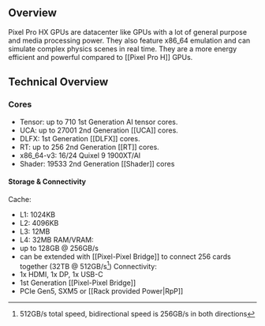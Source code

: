 ## Overview
Pixel Pro HX GPUs are datacenter like GPUs with a lot of general purpose and media processing power. They also feature x86_64 emulation and can simulate complex physics scenes in real time. They are a more energy efficient and powerful compared to [[Pixel Pro H]] GPUs.

## Technical Overview
### Cores
- Tensor: up to 710 1st Generation AI tensor cores.
- UCA: up to 27001 2nd Generation [[UCA]] cores.
- DLFX: 1st Generation [[DLFX]] cores.
- RT: up to 256 2nd Generation [[RT]] cores.
- x86_64-v3: 16/24 Quixel 9 1900XT/AI
- Shader: 19533 2nd Generation [[Shader]] cores
#### Storage & Connectivity
Cache:
- L1: 1024KB
- L2: 4096KB
- L3: 12MB
- L4: 32MB
RAM/VRAM:
- up to 128GB @ 256GB/s
- can be extended with [[Pixel-Pixel Bridge]] to connect 256 cards together (32TB @ 512GB/s[^1])
Connectivity:
- 1x HDMI, 1x DP, 1x USB-C
- 1st Generation [[Pixel-Pixel Bridge]]
- PCIe Gen5, SXM5 or [[Rack provided Power|RpP]]

[^1]: 512GB/s total speed, bidirectional speed is 256GB/s in both directions